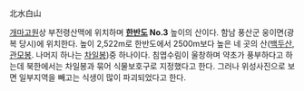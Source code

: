 北水白山

[개마고원](%EA%B0%9C%EB%A7%88%EA%B3%A0%EC%9B%90.md)상 부전령산맥에 위치하며
**[한반도](%ED%95%9C%EB%B0%98%EB%8F%84.md) No.3** 높이의 산이다. 함남 풍산군 웅이면(광복 당시)에
위치한다. 높이 2,522m로 한반도에서 2500m보다 높은 네 곳의
산([백두산](%EB%B0%B1%EB%91%90%EC%82%B0.md),
[관모봉](%EA%B4%80%EB%AA%A8%EB%B4%89.md). 나머지 하나는
[차일봉](%EC%B0%A8%EC%9D%BC%EB%B4%89.md))중 하나이다. 침엽수림이 울창하며 약초가 풍부하다고 하는데
북한에서는 차일봉과 묶어 식물보호구로 지정했다고 한다. 그러나 위성사진으로 보면 일부지역을 빼고는 식생이 많이 파괴되었다고 한다.

